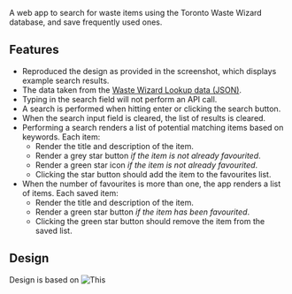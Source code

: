 A web app to search for waste items using the Toronto Waste Wizard database, and save frequently used ones.

## Features
- Reproduced the design as provided in the screenshot, which displays example search results.
- The data taken from the [Waste Wizard Lookup data (JSON)](https://www.toronto.ca/city-government/data-research-maps/open-data/open-data-catalogue/#5ed40494-a290-7807-d5da-09ab6a56fca2).
- Typing in the search field will not perform an API call.
- A search is performed when hitting enter or clicking the search button.
- When the search input field is cleared, the list of results is cleared. 
- Performing a search renders a list of potential matching items based on keywords. Each item:
   - Render the title and description of the item.
   - Render a grey star button *if the item is not already favourited*.
   - Render a green star icon *if the item is not already favourited*.
   - Clicking the star button should add the item to the favourites list.
- When the number of favourites is more than one, the app renders a list of items. Each saved item:
   - Render the title and description of the item.
   - Render a green star button *if the item has been favourited*.
   - Clicking the green star button should remove the item from the saved list.

## Design

Design is based on ![This](http://cdn.shopify.com/static/web-eng-challenge-summer-2019/design.png)
